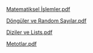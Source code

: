 [Matematiksel İşlemler.pdf](https://github.com/bbyuksel/GORSEL_PROGRAMLAMA_1/files/14523656/Matematiksel_Islemler_Uygulama.pdf)

[Döngüler ve Random Sayılar.pdf](https://github.com/bbyuksel/GORSEL_PROGRAMLAMA_1/files/14605424/Loops.Files.and.Random.Numbers._.Uygulama.pdf)

[Diziler ve Lists.pdf](https://github.com/bbyuksel/GORSEL_PROGRAMLAMA_1/files/14828443/ArraysAndLists_Uygulama.pdf)

[Metotlar.pdf](https://github.com/bbyuksel/GORSEL_PROGRAMLAMA_1/files/14988316/Metotlar.-.Uygulama.pdf)
